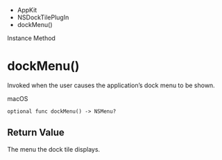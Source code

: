 

- AppKit
- NSDockTilePlugIn
-  dockMenu() 

Instance Method

# dockMenu()

Invoked when the user causes the application’s dock menu to be shown.

macOS

``` source
optional func dockMenu() -> NSMenu?
```

## Return Value

The menu the dock tile displays.

